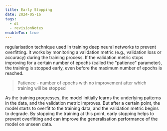 ```yaml
---
title: Early Stopping
date: 2024-05-16
tags:
  - dl
  - revisionNotes
enableToc: true
---
```


regularisation technique used in training deep neural networks to prevent overfitting. It works by monitoring a validation metric (e.g., validation loss or accuracy) during the training process. If the validation metric stops improving for a certain number of epochs (called the "patience" parameter), the training is stopped early, even before the maximum number of epochs is reached.
>Patience - number of epochs with no improvement after which training will be stopped

As the training progresses, the model initially learns the underlying patterns in the data, and the validation metric improves. But after a certain point, the model starts to overfit to the training data, and the validation metric begins to degrade. By stopping the training at this point, early stopping helps to prevent overfitting and can improve the generalisation performance of the model on unseen data.